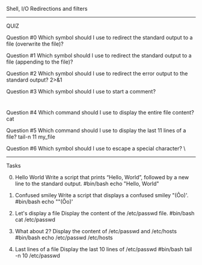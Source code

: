 Shell, I/O Redirections and filters

---------------------------------
QUIZ

Question #0
Which symbol should I use to redirect the standard output to a file (overwrite the file)?
>

Question #1
Which symbol should I use to redirect the standard output to a file (appending to the file)?
>>

Question #2
Which symbol should I use to redirect the error output to the standard output?
2>&1

Question #3
Which symbol should I use to start a comment?
#

Question #4
Which command should I use to display the entire file content?
cat

Question #5
Which command should I use to display the last 11 lines of a file?
tail-n 11 my_file

Question #6
Which symbol should I use to escape a special character?
\

---------------------------------
Tasks

0. Hello World
Write a script that prints “Hello, World”, followed by a new line to the standard output.
#bin/bash
echo "Hello, World"

1. Confused smiley
Write a script that displays a confused smiley "(Ôo)'.
#bin/bash
echo "\"(Ôo)'

2. Let's display a file
Display the content of the /etc/passwd file.
#bin/bash
cat /etc/passwd

3. What about 2?
Display the content of /etc/passwd and /etc/hosts
#bin/bash
echo /etc/passwd /etc/hosts

4. Last lines of a file
Display the last 10 lines of /etc/passwd
#bin/bash
tail -n 10 /etc/passwd




